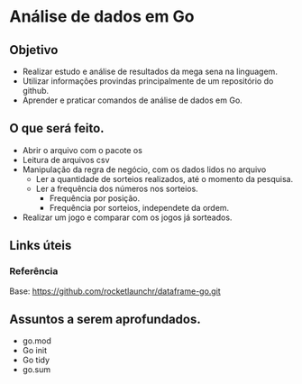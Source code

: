 # Análise de dados em Go

## Objetivo

- Realizar estudo e análise de resultados da mega sena na linguagem.
- Utilizar informações provindas principalmente de um repositório do github.
- Aprender e praticar comandos de análise de dados em Go.


## O que será feito.

- Abrir o arquivo com o pacote os
- Leitura de arquivos csv
- Manipulação da regra de negócio, com os dados lidos no arquivo
    - Ler a quantidade de sorteios realizados, até o momento da pesquisa.
    - Ler a frequência dos números nos sorteios.
        - Frequência por posição.
        - Frequência por sorteios, independete da ordem.
- Realizar um jogo e comparar com os jogos já sorteados.


## Links úteis
### Referência
Base: https://github.com/rocketlaunchr/dataframe-go.git

## Assuntos a serem aprofundados.

- go.mod
- Go init
- Go tidy
- go.sum
